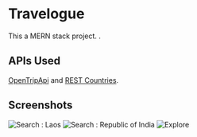# Travelogue

This a MERN stack project.
.

## APIs Used
[OpenTripApi](https://opentripmap.io) and [REST Countries](https://restcountries.com).

## Screenshots

![Search : Laos](https://user-images.githubusercontent.com/92044525/185180438-8dd1ae76-d072-47ec-a011-1db186caaab9.png)
![Search : Republic of India](https://user-images.githubusercontent.com/92044525/185180486-4c399a95-1ae5-4373-ab32-5b37653b2aa4.png)
![Explore](https://user-images.githubusercontent.com/92044525/185180497-4a15df98-f30e-46b1-a7d9-a233a6112186.png)
